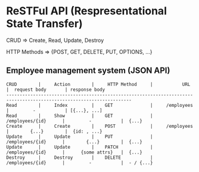 # ReSTFul API (Respresentational State Transfer)

CRUD => Create, Read, Update, Destroy

HTTP Methods => {POST, GET, DELETE, PUT, OPTIONS, ...}

## Employee management system (JSON API)

```
CRUD        |     Action        |     HTTP Method     |           URL            |  request body       | response body
---------------------------------------------------------------------------------------------------------------------
Read        |     Index         |    GET              |     /employees           |         -           | [{...}, ...]
Read        |     Show          |    GET              |     /employees/{id}      |         -           |  {...}
Create      |     Create        |    POST             |     /employees           |        {...}        |  {id: , ...}
Update      |     Update        |    PUT              |     /employees/{id}      |        {...}        |  {...}
Update      |     Update        |    PATCH            |     /employees/{id}      |      {some attrs}   |  {...}
Destroy     |     Destroy       |    DELETE           |     /employees/{id}      |         -           |  - / {...}
```
